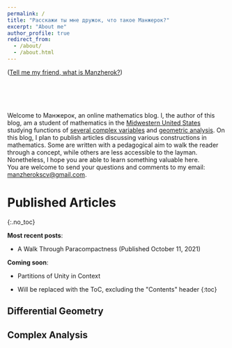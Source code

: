 ```yaml
---
permalink: /
title: "Расскажи ты мне дружок, что такое Манжерок?"
excerpt: "About me"
author_profile: true
redirect_from: 
  - /about/
  - /about.html
---
```


([Tell me my friend, what is Manzherok?](https://www.youtube.com/watch?v=opXFUqsZIbc))

\
\
\
\
Welcome to Манжерок, an online mathematics blog. I, the author of this blog, am a student of mathematics in the [Midwestern United States](https://en.wikipedia.org/wiki/Midwestern_United_States) studying functions of [several complex variables](https://en.wikipedia.org/wiki/Function_of_several_complex_variables) and [geometric analysis](https://en.wikipedia.org/wiki/Geometric_analysis). On this blog, I plan to publish articles discussing various constructions in mathematics. Some are written with a pedagogical aim to walk the reader through a concept, while others are less accessible to the layman. Nonetheless, I hope you are able to learn something valuable here. 
\
You are welcome to send your questions and comments to my email: manzherokscv@gmail.com. 

# Published Articles
{:.no_toc}

**Most recent posts**:
- A Walk Through Paracompactness (Published October 11, 2021)

**Coming soon**: 
- Partitions of Unity in Context

* Will be replaced with the ToC, excluding the "Contents" header
{:toc}

## Differential Geometry

## Complex Analysis


